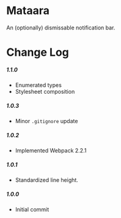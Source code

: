 # Mataara

An (optionally) dismissable notification bar.

# Change Log

##### 1.1.0
- Enumerated types
- Stylesheet composition

##### 1.0.3
- Minor `.gitignore` update

##### 1.0.2
- Implemented Webpack 2.2.1

##### 1.0.1
- Standardized line height.

##### 1.0.0
- Initial commit
